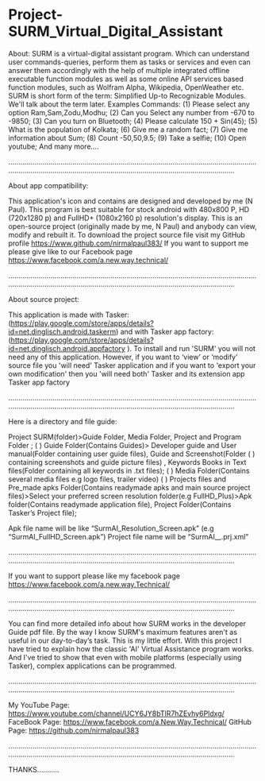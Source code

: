 # Project-SURM_Virtual_Digital_Assistant

About:
  SURM is a virtual-digital assistant program.
Which can understand user commands-queries, perform them as tasks or services and even can answer them accordingly
with the help of multiple integrated offline executable function modules as well as some online API services based function modules,
such as Wolfram Alpha, Wikipedia, OpenWeather etc.
SURM is short form of the term: Simplified Up-to Recognizable Modules.
We'll talk about the term later.
Examples Commands:
(1) Please select any option Ram,Sam,Zodu,Modhu;
(2) Can you Select any number from -670 to -9850;
(3) Can you turn on Bluetooth;
(4) Please calculate 150 + Sin(45);
(5) What is the population of Kolkata;
(6) Give me a random fact;
(7) Give me information about Sum;
(8) Count -50,50,9.5;
(9) Take a selfie;
(10) Open youtube;
And many more....

.............................................................................................................................................................................................................................................

About app compatibility:

 This application's icon and contains are
designed and developed by me (N Paul). This program is best suitable for
stock android with 480x800 P, HD (720x1280 p) and FullHD+ (1080x2160
p) resolution's display. This is an open-source project (originally made by
me, N Paul) and anybody can view, modify and rebuilt it. To download
the project source file visit my GitHub profile
https://www.github.com/nirmalpaul383/ If you want to support me
please give like to our Facebook page
https://www.facebook.com/a.new.way.technical/

.............................................................................................................................................................................................................................................

About source project:

 This application is made with Tasker:
(https://play.google.com/store/apps/details?id=net.dinglisch.android.taskerm)
and with Tasker app factory:
(https://play.google.com/store/apps/details?id=net.dinglisch.android.appfactory ).
To install and run 'SURM' you will not need any of this
application. However, if you want to ‘view’ or ‘modify’ source file you
'will need' Tasker application and if you want to 'export your own
modification' then you 'will need both' Tasker and its extension app
Tasker app factory

.............................................................................................................................................................................................................................................

Here is a directory and file guide:

 Project SURM(folder)>Guide Folder, Media Folder, Project and Program Folder ;
( ) Guide Folder(Contains Guides)> Developer guide and User manual(Folder containing user guide files), Guide and Screenshot(Folder
( ) containing screenshots and guide picture files) , Keywords Books in Text files(Folder containing all keywords in .txt files);
( )  Media Folder(Contains several media files e.g logo files, trailer video)
( ) Projects files and Pre_made apks Folder(Contains readymade apks and main source project files)>Select your preferred screen
resolution folder(e.g FullHD_Plus)>Apk folder(Contains readymade application file), Project Folder(Contains Tasker’s Project file);

Apk file name will be like “SurmAI_Resolution_Screen.apk” (e.g “SurmAI_FullHD_Screen.apk”)
Project file name will be “SurmAI__.prj.xml”

.............................................................................................................................................................................................................................................

If you want to support please like my facebook page https://www.facebook.com/a.new.way.Technical/

.............................................................................................................................................................................................................................................

You can find more detailed info about how SURM works in the developer Guide pdf file.
By the way I know SURM's maximum features aren't as useful in our day-to-day’s task. This is my little effort. 
With this project I have tried to explain how the classic 'AI' Virtual Assistance program works.
And I've tried to show that even with mobile platforms (especially
using Tasker), complex applications can be programmed.

.............................................................................................................................................................................................................................................

My
YouTube Page: https://www.youtube.com/channel/UCY6JY8bTlR7hZEvhy6Pldxg/
FaceBook Page: https://www.facebook.com/a.New.Way.Technical/
GitHub Page: https://github.com/nirmalpaul383

.............................................................................................................................................................................................................................................

THANKS...........
